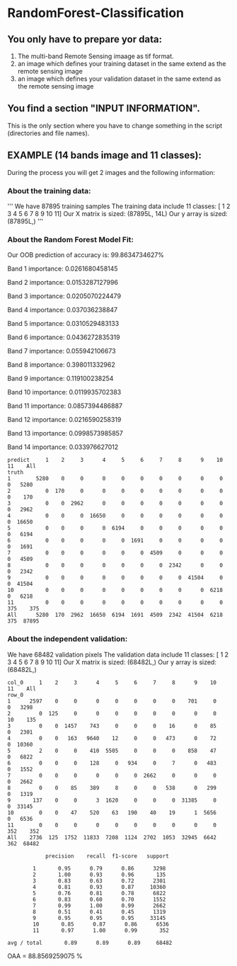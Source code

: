 # RandomForest-Classification

## You only have to prepare yor data:
1. The multi-band Remote Sensing imaage as tif format.
2. an image which defines your training dataset in the same extend as the remote sensing image
3. an image which defines your validation dataset in the same extend as the remote sensing image

## You find a section "INPUT INFORMATION".
This is the only section where you have to change something in the script (directories and file names).


## EXAMPLE (14 bands image and 11 classes):
During the process you will get 2 images and the following information:

### About the training data:
'''
We have 87895 training samples
The training data include 11 classes: [ 1  2  3  4  5  6  7  8  9 10 11]
Our X matrix is sized: (87895L, 14L)
Our y array is sized: (87895L,)
'''

### About the Random Forest Model Fit:
  Our OOB prediction of accuracy is: 99.8634734627%

  Band 1 importance: 0.0261680458145
  
  Band 2 importance: 0.0153287127996
  
  Band 3 importance: 0.0205070224479
  
  Band 4 importance: 0.037036238847
  
  Band 5 importance: 0.0310529483133
  
  Band 6 importance: 0.0436272835319
  
  Band 7 importance: 0.055942106673
  
  Band 8 importance: 0.398011332962
  
  Band 9 importance: 0.119100238254
  
  Band 10 importance: 0.0119935702383
  
  Band 11 importance: 0.0857394486887
  
  Band 12 importance: 0.0216590258319
  
  Band 13 importance: 0.0998573985857
  
  Band 14 importance: 0.033976627012

	predict     1    2     3      4     5     6     7     8      9    10   11    All
	truth                                                                           
	1        5280    0     0      0     0     0     0     0      0     0    0   5280
	2           0  170     0      0     0     0     0     0      0     0    0    170
	3           0    0  2962      0     0     0     0     0      0     0    0   2962
	4           0    0     0  16650     0     0     0     0      0     0    0  16650
	5           0    0     0      0  6194     0     0     0      0     0    0   6194
	6           0    0     0      0     0  1691     0     0      0     0    0   1691
	7           0    0     0      0     0     0  4509     0      0     0    0   4509
	8           0    0     0      0     0     0     0  2342      0     0    0   2342
	9           0    0     0      0     0     0     0     0  41504     0    0  41504
	10          0    0     0      0     0     0     0     0      0  6218    0   6218
	11          0    0     0      0     0     0     0     0      0     0  375    375
	All      5280  170  2962  16650  6194  1691  4509  2342  41504  6218  375  87895


### About the independent validation:

  We have 68482 validation pixels
  The validation data include 11 classes: [ 1  2  3  4  5  6  7  8  9 10 11]
  Our X matrix is sized: (68482L,)
  Our y array is sized: (68482L,)

	col_0     1    2     3      4     5     6     7     8      9    10   11    All
	row_0                                                                         
	1      2597    0     0      0     0     0     0     0    701     0    0   3298
	2         0  125     0      0     0     0     0     0      0     0   10    135
	3         0    0  1457    743     0     0     0    16      0    85    0   2301
	4         0    0   163   9640    12     0     0   473      0    72    0  10360
	5         2    0     0    410  5505     0     0     0    858    47    0   6822
	6         0    0     0    128     0   934     0     7      0   483    0   1552
	7         0    0     0      0     0     0  2662     0      0     0    0   2662
	8         0    0    85    389     8     0     0   538      0   299    0   1319
	9       137    0     0      3  1620     0     0     0  31385     0    0  33145
	10        0    0    47    520    63   190    40    19      1  5656    0   6536
	11        0    0     0      0     0     0     0     0      0     0  352    352
	All    2736  125  1752  11833  7208  1124  2702  1053  32945  6642  362  68482
  
				precision    recall  f1-score   support
	
			1       0.95      0.79      0.86      3298
			2       1.00      0.93      0.96       135
			3       0.83      0.63      0.72      2301
			4       0.81      0.93      0.87     10360
			5       0.76      0.81      0.78      6822
			6       0.83      0.60      0.70      1552
			7       0.99      1.00      0.99      2662
			8       0.51      0.41      0.45      1319
			9       0.95      0.95      0.95     33145
			10       0.85      0.87      0.86      6536
			11       0.97      1.00      0.99       352
	
	avg / total       0.89      0.89      0.89     68482

  OAA = 88.8569259075 %

